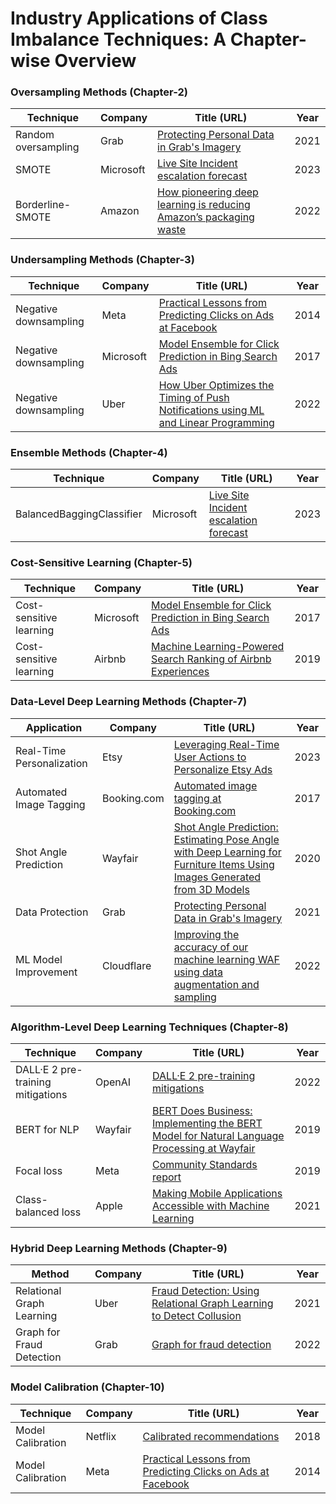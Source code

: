 # Industry Applications of Class Imbalance Techniques: A Chapter-wise Overview

### Oversampling Methods (Chapter-2)
| Technique            | Company   | Title (URL) | Year |
|----------------------|-----------|-------------|------|
| Random oversampling  | Grab      | [Protecting Personal Data in Grab's Imagery](https://engineering.grab.com/protecting-personal-data-in-grabs-imagery) | 2021 |
| SMOTE                | Microsoft | [Live Site Incident escalation forecast](https://medium.com/data-science-at-microsoft/live-site-incident-escalation-forecast-566763a2178) | 2023 |
| Borderline-SMOTE     | Amazon    | [How pioneering deep learning is reducing Amazon’s packaging waste](https://www.amazon.science/latest-news/deep-learning-machine-learning-computer-vision-applications-reducing-amazon-package-waste) | 2022 |

### Undersampling Methods (Chapter-3)
| Technique              | Company   | Title (URL) | Year |
|------------------------|-----------|-------------|------|
| Negative downsampling  | Meta      | [Practical Lessons from Predicting Clicks on Ads at Facebook](https://doi.org/10.1145/2648584.2648589) | 2014 |
| Negative downsampling  | Microsoft | [Model Ensemble for Click Prediction in Bing Search Ads](https://doi.org/10.1145/3041021.3054192) | 2017 |
| Negative downsampling  | Uber      | [How Uber Optimizes the Timing of Push Notifications using ML and Linear Programming](https://www.uber.com/blog/how-uber-optimizes-push-notifications-using-ml) | 2022 |

### Ensemble Methods (Chapter-4)
| Technique                 | Company   | Title (URL) | Year |
|---------------------------|-----------|-------------|------|
| BalancedBaggingClassifier | Microsoft | [Live Site Incident escalation forecast](https://medium.com/data-science-at-microsoft/live-site-incident-escalation-forecast-566763a2178) | 2023 |

### Cost-Sensitive Learning (Chapter-5)
| Technique                | Company   | Title (URL) | Year |
|--------------------------|-----------|-------------|------|
| Cost-sensitive learning  | Microsoft | [Model Ensemble for Click Prediction in Bing Search Ads](https://doi.org/10.1145/3041021.3054192) | 2017 |
| Cost-sensitive learning  | Airbnb    | [Machine Learning-Powered Search Ranking of Airbnb Experiences](https://medium.com/airbnb-engineering/machine-learning-powered-search-ranking-of-airbnb-experiences-110b4b1a0789) | 2019 |

### Data-Level Deep Learning Methods (Chapter-7)
| Application             | Company   | Title (URL) | Year |
|-------------------------|-----------|-------------|------|
| Real-Time Personalization | Etsy     | [Leveraging Real-Time User Actions to Personalize Etsy Ads](https://www.etsy.com/codeascraft/leveraging-real-time-user-actions-to-personalize-etsy-ads) | 2023 |
| Automated Image Tagging  | Booking.com | [Automated image tagging at Booking.com](https://booking.ai/automated-image-tagging-at-booking-com-7704f27dcc8b) | 2017 |
| Shot Angle Prediction    | Wayfair  | [Shot Angle Prediction: Estimating Pose Angle with Deep Learning for Furniture Items Using Images Generated from 3D Models](https://www.aboutwayfair.com/tech-innovation/shot-angle-prediction-estimating-pose-angle-with-deep-learning-for-furniture-items-using-images-generated-from-3d-models) | 2020 |
| Data Protection          | Grab     | [Protecting Personal Data in Grab's Imagery](https://engineering.grab.com/protecting-personal-data-in-grabs-imagery) | 2021 |
| ML Model Improvement     | Cloudflare | [Improving the accuracy of our machine learning WAF using data augmentation and sampling](https://blog.cloudflare.com/data-generation-and-sampling-strategies/) | 2022 |

### Algorithm-Level Deep Learning Techniques (Chapter-8)
| Technique                | Company   | Title (URL) | Year |
|--------------------------|-----------|-------------|------|
| DALL·E 2 pre-training mitigations | OpenAI  | [DALL·E 2 pre-training mitigations](https://openai.com/research/dall-e-2-pre-training-mitigations) | 2022 |
| BERT for NLP             | Wayfair  | [BERT Does Business: Implementing the BERT Model for Natural Language Processing at Wayfair](https://www.aboutwayfair.com/tech-innovation/bert-does-business-implementing-the-bert-model-for-natural-language-processing-at-wayfair) | 2019 |
| Focal loss               | Meta     | [Community Standards report](https://ai.meta.com/blog/community-standards-report) | 2019 |
| Class-balanced loss      | Apple    | [Making Mobile Applications Accessible with Machine Learning](https://machinelearning.apple.com/research/mobile-applications-accessible) | 2021 |

### Hybrid Deep Learning Methods (Chapter-9)
| Method                    | Company   | Title (URL) | Year |
|---------------------------|-----------|-------------|------|
| Relational Graph Learning | Uber      | [Fraud Detection: Using Relational Graph Learning to Detect Collusion](https://www.uber.com/blog/fraud-detection) | 2021 |
| Graph for Fraud Detection | Grab      | [Graph for fraud detection](https://engineering.grab.com/graph-for-fraud-detection) | 2022 |

### Model Calibration (Chapter-10)
| Technique           | Company   | Title (URL) | Year |
|---------------------|-----------|-------------|------|
| Model Calibration   | Netflix   | [Calibrated recommendations](https://doi.org/10.1145/3240323.3240372) | 2018 |
| Model Calibration   | Meta      | [Practical Lessons from Predicting Clicks on Ads at Facebook](https://doi.org/10.1145/2648584.2648589) | 2014 |
